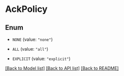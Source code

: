 # AckPolicy

## Enum


* `NONE` (value: `"none"`)

* `ALL` (value: `"all"`)

* `EXPLICIT` (value: `"explicit"`)


[[Back to Model list]](../README.md#documentation-for-models) [[Back to API list]](../README.md#documentation-for-api-endpoints) [[Back to README]](../README.md)


